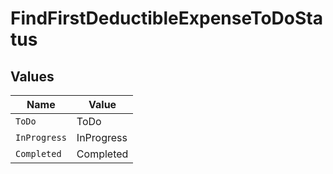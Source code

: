 # FindFirstDeductibleExpenseToDoStatus


## Values

| Name         | Value        |
| ------------ | ------------ |
| `ToDo`       | ToDo         |
| `InProgress` | InProgress   |
| `Completed`  | Completed    |